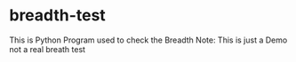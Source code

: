 # breadth-test
This is Python Program used to check the Breadth 
Note: This is just a Demo not a real breath test
